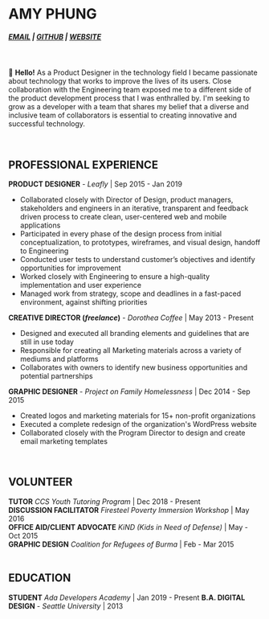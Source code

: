 # AMY PHUNG

 <h5> <a href="phung.amy85@gmail.com">EMAIL</a> | <a href="https://github.com/aphunk">GITHUB</a> | <a href="https://amyphung.xyz">WEBSITE</a></h5>
<br> 

:wave: **Hello!**
As a Product Designer in the technology field I became passionate about technology that works to improve the lives of its users. Close collaboration with the Engineering team exposed me to a different side of the product development process that I was enthralled by. I'm seeking to grow as a developer with a team that shares my belief that a diverse and inclusive team of collaborators is essential to creating innovative and successful technology.

<br> 

## PROFESSIONAL EXPERIENCE

**PRODUCT DESIGNER** - *Leafly* | Sep 2015 - Jan 2019
- Collaborated closely with Director of Design, product managers, stakeholders and engineers in an iterative, transparent and feedback driven process to create clean, user-centered web and mobile applications
- Participated in every phase of the design process from initial conceptualization, to prototypes, wireframes, and visual design, handoff to Engineering
- Conducted user tests to understand customer’s objectives and identify opportunities for improvement
- Worked closely with Engineering to ensure a high-quality implementation and user experience
- Managed work from strategy, scope and deadlines in a fast-paced environment, against shifting priorities

**CREATIVE DIRECTOR (*freelance*)** - *Dorothea Coffee* | May 2013 - Present
- Designed and executed all branding elements and guidelines that are still in use today
-	Responsible for creating all Marketing materials across a variety of mediums and platforms
- Collaborates with owners to identify new business opportunities and potential partnerships

**GRAPHIC DESIGNER** - *Project on Family Homelessness* | Dec 2014 - Sep 2015
- Created logos and marketing materials for 15+ non-profit organizations
- Executed a complete redesign of the organization's WordPress website
- Collaborated closely with the Program Director to design and create email marketing templates
<br>

## VOLUNTEER

**TUTOR**
*CCS Youth Tutoring Program* | Dec 2018 - Present<br>
**DISCUSSION FACILITATOR**
*Firesteel Poverty Immersion Workshop* | May 2016<br>
**OFFICE AID/CLIENT ADVOCATE** 
*KiND (Kids in Need of Defense)* | May - Oct 2015<br>
**GRAPHIC DESIGN** 
*Coalition for Refugees of Burma* | Feb - Mar 2015
<br>
<br>

## EDUCATION

**STUDENT** 
*Ada Developers Academy* | Jan 2019 - Present
**B.A. DIGITAL DESIGN** -
*Seattle University* | 2013


